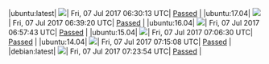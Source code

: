 |ubuntu:latest| ![](https://cdn.rawgit.com/Neilpang/acmetest/master/status/ubuntu-latest.svg?1499409013)| Fri, 07 Jul 2017 06:30:13 UTC| [Passed](https://github.com/Neilpang/acmetest/blob/master/logs/ubuntu-latest.out) |
|ubuntu:17.04| ![](https://cdn.rawgit.com/Neilpang/acmetest/master/status/ubuntu-17.04.svg?1499409560)| Fri, 07 Jul 2017 06:39:20 UTC| [Passed](https://github.com/Neilpang/acmetest/blob/master/logs/ubuntu-17.04.out) |
|ubuntu:16.04| ![](https://cdn.rawgit.com/Neilpang/acmetest/master/status/ubuntu-16.04.svg?1499410663)| Fri, 07 Jul 2017 06:57:43 UTC| [Passed](https://github.com/Neilpang/acmetest/blob/master/logs/ubuntu-16.04.out) |
|ubuntu:15.04| ![](https://cdn.rawgit.com/Neilpang/acmetest/master/status/ubuntu-15.04.svg?1499411190)| Fri, 07 Jul 2017 07:06:30 UTC| [Passed](https://github.com/Neilpang/acmetest/blob/master/logs/ubuntu-15.04.out) |
|ubuntu:14.04| ![](https://cdn.rawgit.com/Neilpang/acmetest/master/status/ubuntu-14.04.svg?1499411708)| Fri, 07 Jul 2017 07:15:08 UTC| [Passed](https://github.com/Neilpang/acmetest/blob/master/logs/ubuntu-14.04.out) |
|debian:latest| ![](https://cdn.rawgit.com/Neilpang/acmetest/master/status/debian-latest.svg?1499412234)| Fri, 07 Jul 2017 07:23:54 UTC| [Passed](https://github.com/Neilpang/acmetest/blob/master/logs/debian-latest.out) |
